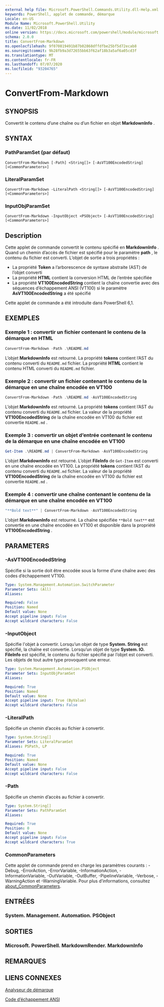 ```yaml
---
external help file: Microsoft.PowerShell.Commands.Utility.dll-Help.xml
keywords: PowerShell, applet de commande, démarque
Locale: en-US
Module Name: Microsoft.PowerShell.Utility
ms.date: 11/02/2018
online version: https://docs.microsoft.com/powershell/module/microsoft.powershell.utility/convertfrom-markdown?view=powershell-7.1&WT.mc_id=ps-gethelp
schema: 2.0.0
title: ConvertFrom-Markdown
ms.openlocfilehash: 9f070819491b87b02868dffdfbe25bf5d72ecab8
ms.sourcegitcommit: 9b28fb9a3d72655bb63f62af18b3a5af6a05cd3f
ms.translationtype: MT
ms.contentlocale: fr-FR
ms.lasthandoff: 07/07/2020
ms.locfileid: "93204765"
---
```

# ConvertFrom-Markdown

## SYNOPSIS
Convertit le contenu d’une chaîne ou d’un fichier en objet **MarkdownInfo** .

## SYNTAX

### PathParamSet (par défaut)

```
ConvertFrom-Markdown [-Path] <String[]> [-AsVT100EncodedString] [<CommonParameters>]
```

### LiteralParamSet

```
ConvertFrom-Markdown -LiteralPath <String[]> [-AsVT100EncodedString] [<CommonParameters>]
```

### InputObjParamSet

```
ConvertFrom-Markdown -InputObject <PSObject> [-AsVT100EncodedString] [<CommonParameters>]
```

## Description

Cette applet de commande convertit le contenu spécifié en **MarkdownInfo** . Quand un chemin d’accès de fichier est spécifié pour le paramètre **path** , le contenu du fichier est converti. L’objet de sortie a trois propriétés :

- La propriété **Token** a l’arborescence de syntaxe abstraite (AST) de l’objet converti
- La propriété **HTML** contient la conversion HTML de l’entrée spécifiée
- La propriété **VT100EncodedString** contient la chaîne convertie avec des séquences d’échappement ANSI (VT100) si le paramètre **AsVT100EncodedString** a été spécifié

Cette applet de commande a été introduite dans PowerShell 6,1.

## EXEMPLES

### Exemple 1 : convertir un fichier contenant le contenu de la démarque en HTML

```powershell
ConvertFrom-Markdown -Path .\README.md
```

L’objet **MarkdownInfo** est retourné. La propriété **tokens** contient l’AST du contenu converti du `README.md` fichier. La propriété **HTML** contient le contenu HTML converti du `README.md` fichier.

### Exemple 2 : convertir un fichier contenant le contenu de la démarque en une chaîne encodée en VT100

```powershell
ConvertFrom-Markdown -Path .\README.md -AsVT100EncodedString
```

L’objet **MarkdownInfo** est retourné. La propriété **tokens** contient l’AST du contenu converti du `README.md` fichier. La valeur de la propriété **VT100EncodedString** de la chaîne encodée en VT100 du fichier est convertie `README.md` .

### Exemple 3 : convertir un objet d’entrée contenant le contenu de la démarque en une chaîne encodée en VT100

```powershell
Get-Item .\README.md | ConvertFrom-Markdown -AsVT100EncodedString
```

L’objet **MarkdownInfo** est retourné. L’objet **FileInfo** de `Get-Item` est converti en une chaîne encodée en VT100. La propriété **tokens** contient l’AST du contenu converti du `README.md` fichier. La valeur de la propriété **VT100EncodedString** de la chaîne encodée en VT100 du fichier est convertie `README.md` .

### Exemple 4 : convertir une chaîne contenant le contenu de la démarque en une chaîne encodée en VT100

```powershell
"**Bold text**" | ConvertFrom-Markdown -AsVT100EncodedString
```

L’objet **MarkdownInfo** est retourné. La chaîne spécifiée `**Bold text**` est convertie en une chaîne encodée en VT100 et disponible dans la propriété **VT100EncodedString** .

## PARAMETERS

### -AsVT100EncodedString

Spécifie si la sortie doit être encodée sous la forme d’une chaîne avec des codes d’échappement VT100.

```yaml
Type: System.Management.Automation.SwitchParameter
Parameter Sets: (All)
Aliases:

Required: False
Position: Named
Default value: None
Accept pipeline input: False
Accept wildcard characters: False
```

### -InputObject

Spécifie l'objet à convertir. Lorsqu’un objet de type **System. String** est spécifié, la chaîne est convertie. Lorsqu’un objet de type **System. IO. FileInfo** est spécifié, le contenu du fichier spécifié par l’objet est converti. Les objets de tout autre type provoquent une erreur.

```yaml
Type: System.Management.Automation.PSObject
Parameter Sets: InputObjParamSet
Aliases:

Required: True
Position: Named
Default value: None
Accept pipeline input: True (ByValue)
Accept wildcard characters: False
```

### -LiteralPath

Spécifie un chemin d’accès au fichier à convertir.

```yaml
Type: System.String[]
Parameter Sets: LiteralParamSet
Aliases: PSPath, LP

Required: True
Position: Named
Default value: None
Accept pipeline input: False
Accept wildcard characters: False
```

### -Path

Spécifie un chemin d’accès au fichier à convertir.

```yaml
Type: System.String[]
Parameter Sets: PathParamSet
Aliases:

Required: True
Position: 0
Default value: None
Accept pipeline input: False
Accept wildcard characters: True
```

### CommonParameters

Cette applet de commande prend en charge les paramètres courants : -Debug, -ErrorAction, -ErrorVariable, -InformationAction, -InformationVariable, -OutVariable, -OutBuffer, -PipelineVariable, -Verbose, -WarningAction et -WarningVariable. Pour plus d’informations, consultez [about_CommonParameters](https://go.microsoft.com/fwlink/?LinkID=113216).

## ENTRÉES

### System. Management. Automation. PSObject

## SORTIES

### Microsoft. PowerShell. MarkdownRender. MarkdownInfo

## REMARQUES

## LIENS CONNEXES

[Analyseur de démarque](https://github.com/lunet-io/markdig)

[Code d’échappement ANSI](https://wikipedia.org/wiki/ANSI_escape_code)

